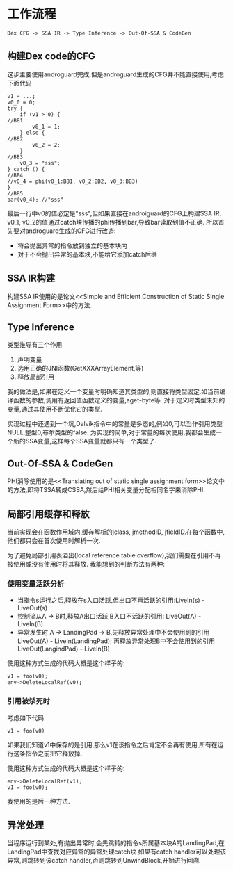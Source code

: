# 工作流程
```
Dex CFG -> SSA IR -> Type Inference -> Out-Of-SSA & CodeGen
```
## 构建Dex code的CFG
这步主要使用androguard完成,但是androguard生成的CFG并不能直接使用,考虑下面代码
```
v1 = ...;
v0_0 = 0;
try {
    if (v1 > 0) {
//BB1
        v0_1 = 1;
    } else {
//BB2
        v0_2 = 2;
    }
//BB3
    v0_3 = "sss";
} catch () {
//BB4
//v0_4 = phi(v0_1:BB1, v0_2:BB2, v0_3:BB3)
}
//BB5
bar(v0_4); //"sss"
```
最后一行中v0的值必定是"sss",但如果直接在androiguard的CFG上构建SSA IR, v0_1, v0_2的值通过catch块传播的phi传播到bar,导致bar读取到值不正确.
所以首先要对androguard生成的CFG进行改造:
+ 将会抛出异常的指令放到独立的基本块内
+ 对于不会抛出异常的基本块,不能给它添加catch后继

## SSA IR构建
构建SSA IR使用的是论文\<\<Simple and Efficient Construction of Static Single Assignment Form\>\>中的方法.

## Type Inference
类型推导有三个作用
1. 声明变量
2. 选用正确的JNI函数(GetXXXArrayElement,等)
3. 释放局部引用

我的做法是,如果在定义一个变量时明确知道其类型的,则直接将类型固定.如当前编译函数的参数,调用有返回值函数定义的变量,aget-byte等.
对于定义时类型未知的变量,通过其使用不断优化它的类型.

实现过程中还遇到一个坑,Dalvik指令中的常量是多态的,例如0,可以当作引用类型NULL,整型0,布尔类型的false.
为实现的简单,对于常量的每次使用,我都会生成一个新的SSA变量,这样每个SSA变量就都只有一个类型了.

## Out-Of-SSA & CodeGen
PHI消除使用的是\<\<Translating out of static single assignment form\>\>论文中的方法,即将TSSA转成CSSA,然后给PHI相关变量分配相同名字来消除PHI.

## 局部引用缓存和释放
当前实现会在函数作用域内,缓存解析的jclass, jmethodID, jfieldID.在每个函数中,他们都只会在首次使用时解析一次.

为了避免局部引用表溢出(local reference table overflow),我们需要在引用不再被使用或没有使用时将其释放.
我能想到的判断方法有两种:

### 使用变量活跃分析
+ 当指令s运行之后,释放在s入口活跃,但出口不再活跃的引用:LiveIn(s) - LiveOut(s)
+ 控制流从A -> B时,释放A出口活跃,B入口不活跃的引用: LiveOut(A) - LiveIn(B)
+ 异常发生时 A -> LandingPad -> B,先释放异常处理中不会使用到的引用LiveOut(A) - LiveIn(LandingPad);
再释放异常处理B中不会使用到的引用LiveOut(LangindPad) - LiveIn(B)

使用这种方式生成的代码大概是这个样子的:
```
v1 = foo(v0);
env->DeleteLocalRef(v0);
```
### 引用被杀死时
考虑如下代码
```
v1 = foo(v0)
```
如果我们知道v1中保存的是引用,那么v1在该指令之后肯定不会再有使用,所有在运行这条指令之前把它释放掉.

使用这种方式生成的代码大概是这个样子的:
```
env->DeleteLocalRef(v1);
v1 = foo(v0);
```
我使用的是后一种方法.

## 异常处理
当程序运行到某处,有抛出异常时,会先跳转的指令s所属基本块A的LandingPad,在LandingPad中查找对应异常的异常处理catch块
如果有catch handler可以处理该异常,则跳转到该catch handler,否则跳转到UnwindBlock,开始进行回溯.